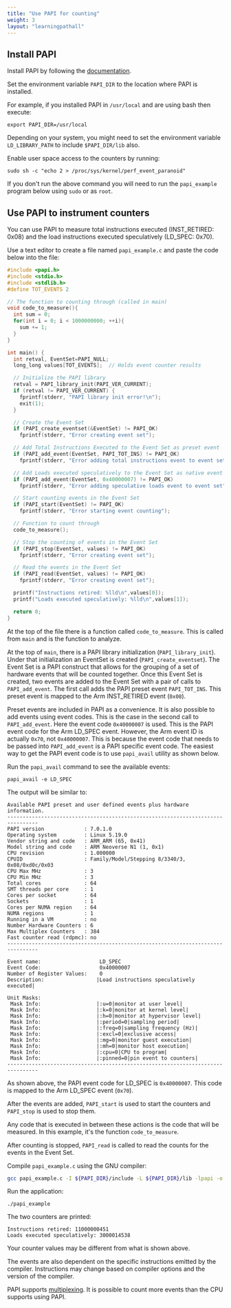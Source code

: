 ```yaml
---
title: "Use PAPI for counting"
weight: 3
layout: "learningpathall"
---
```


## Install PAPI

Install PAPI by following the [documentation](https://github.com/icl-utk-edu/papi/wiki/Downloading-and-Installing-PAPI).

Set the environment variable `PAPI_DIR` to the location where PAPI is installed. 

For example, if you installed PAPI in `/usr/local` and are using bash then execute: 

```console
export PAPI_DIR=/usr/local
```

Depending on your system, you might need to set the environment variable `LD_LIBRARY_PATH` to include `$PAPI_DIR/lib` also.

Enable user space access to the counters by running:

```console
sudo sh -c "echo 2 > /proc/sys/kernel/perf_event_paranoid"
```

If you don't run the above command you will need to run the `papi_example` program below using `sudo` or as `root`.

## Use PAPI to instrument counters

You can use PAPI to measure total instructions executed (INST_RETIRED: 0x08) and the load instructions executed speculatively (LD_SPEC: 0x70). 

Use a text editor to create a file named `papi_example.c` and paste the code below into the file:

``` c
#include <papi.h>
#include <stdio.h>
#include <stdlib.h>
#define TOT_EVENTS 2

// The function to counting through (called in main)
void code_to_measure(){
  int sum = 0;
  for(int i = 0; i < 1000000000; ++i){
    sum += 1;
  }
}

int main() {
  int retval, EventSet=PAPI_NULL;
  long_long values[TOT_EVENTS];  // Holds event counter results

  // Initialize the PAPI library 
  retval = PAPI_library_init(PAPI_VER_CURRENT);
  if (retval != PAPI_VER_CURRENT) {
    fprintf(stderr, "PAPI library init error!\n");
    exit(1);
  }

  // Create the Event Set
  if (PAPI_create_eventset(&EventSet) != PAPI_OK)
    fprintf(stderr, "Error creating event set");

  // Add Total Instructions Executed to the Event Set as preset event
  if (PAPI_add_event(EventSet, PAPI_TOT_INS) != PAPI_OK)
    fprintf(stderr, "Error adding total instructions event to event set");

  // Add Loads executed speculatively to the Event Set as native event
  if (PAPI_add_event(EventSet, 0x40000007) != PAPI_OK)
    fprintf(stderr, "Error adding speculative loads event to event set");

  // Start counting events in the Event Set
  if (PAPI_start(EventSet) != PAPI_OK)
    fprintf(stderr, "Error starting event counting");

  // Function to count through
  code_to_measure();

  // Stop the counting of events in the Event Set
  if (PAPI_stop(EventSet, values) != PAPI_OK)
    fprintf(stderr, "Error creating event set");

  // Read the events in the Event Set 
  if (PAPI_read(EventSet, values) != PAPI_OK)
    fprintf(stderr, "Error creating event set");

  printf("Instructions retired: %lld\n",values[0]);
  printf("Loads executed speculatively: %lld\n",values[1]);

  return 0;
}
```

At the top of the file there is a function called `code_to_measure`. This is called from `main` and is the function to analyze.

At the top of `main`, there is a PAPI library initialization (`PAPI_library_init`). Under that initialization an EventSet is created (`PAPI_create_eventset`). The Event Set is a PAPI construct that allows for the grouping of a set of hardware events that will be counted together. Once this Event Set is created, two events are added to the Event Set with a pair of calls to `PAPI_add_event`. The first call adds the PAPI preset event `PAPI_TOT_INS`. This preset event is mapped to the Arm INST_RETIRED event (`0x08`). 

Preset events are included in PAPI as a convenience. It is also possible to add events using event codes. This is the case in the second call to `PAPI_add_event`. Here the event code `0x40000007` is used. This is the PAPI event code for the Arm LD_SPEC event. However, the Arm event ID is actually `0x70`, not `0x40000007`. This is because the event code that needs to be passed into `PAPI_add_event` is a PAPI specific event code. The easiest way to get the PAPI event code is to use `papi_avail` utility as shown below.


Run the `papi_avail` command to see the available events:

``` console
papi_avail -e LD_SPEC
```

The output will be similar to:

```output
Available PAPI preset and user defined events plus hardware information.
--------------------------------------------------------------------------------
PAPI version             : 7.0.1.0
Operating system         : Linux 5.19.0
Vendor string and code   : ARM_ARM (65, 0x41)
Model string and code    : ARM Neoverse N1 (1, 0x1)
CPU revision             : 1.000000
CPUID                    : Family/Model/Stepping 8/3340/3, 0x08/0xd0c/0x03
CPU Max MHz              : 3
CPU Min MHz              : 3
Total cores              : 64
SMT threads per core     : 1
Cores per socket         : 64
Sockets                  : 1
Cores per NUMA region    : 64
NUMA regions             : 1
Running in a VM          : no
Number Hardware Counters : 6
Max Multiplex Counters   : 384
Fast counter read (rdpmc): no
--------------------------------------------------------------------------------

Event name:                   LD_SPEC
Event Code:                   0x40000007
Number of Register Values:    0
Description:                 |Load instructions speculatively executed|

Unit Masks:
 Mask Info:                  |:u=0|monitor at user level|
 Mask Info:                  |:k=0|monitor at kernel level|
 Mask Info:                  |:h=0|monitor at hypervisor level|
 Mask Info:                  |:period=0|sampling period|
 Mask Info:                  |:freq=0|sampling frequency (Hz)|
 Mask Info:                  |:excl=0|exclusive access|
 Mask Info:                  |:mg=0|monitor guest execution|
 Mask Info:                  |:mh=0|monitor host execution|
 Mask Info:                  |:cpu=0|CPU to program|
 Mask Info:                  |:pinned=0|pin event to counters|
--------------------------------------------------------------------------------
```

As shown above, the PAPI event code for LD_SPEC is `0x40000007`. This code is mapped to the Arm LD_SPEC event (`0x70`). 

After the events are added, `PAPI_start` is used to start the counters and `PAPI_stop` is used to stop them. 

Any code that is executed in between these actions is the code that will be measured. In this example, it's the function `code_to_measure`. 

After counting is stopped, `PAPI_read` is called to read the counts for the events in the Event Set.

Compile `papi_example.c` using the GNU compiler:

``` bash
gcc papi_example.c -I ${PAPI_DIR}/include -L ${PAPI_DIR}/lib -lpapi -o papi_example
```

Run the application:

``` console
./papi_example
```

The two counters are printed:

```output
Instructions retired: 11000000451
Loads executed speculatively: 3000014538
```

Your counter values may be different from what is shown above. 

The events are also dependent on the specific instructions emitted by the compiler. Instructions may change based on compiler options and the version of the compiler. 

PAPI supports [multiplexing](https://github.com/icl-utk-edu/papi/wiki/PAPI-Multiplexing). It is possible to count more events than the CPU supports using PAPI.
